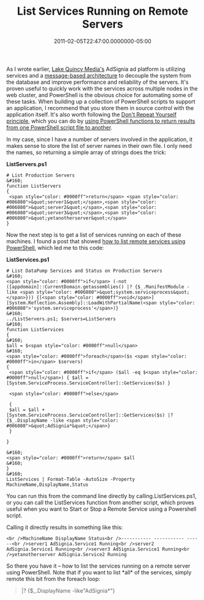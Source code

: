 ﻿---
title: List Services Running on Remote Servers
date: "2011-02-05T22:47:00.0000000-05:00"
description: As I wrote earlier, Lake Quincy Media's AdSignia ad platform is utilizing services and a message-based architecture to decouple the system from the database and improve performance and reliability of the servers.
featuredImage: /img/network-2402637_1280.jpg
---

As I wrote earlier, [Lake Quincy Media's](http://lakequincy.com/) AdSignia ad platform is utilizing services and a [message-based architecture](/message-based-architecture-goodness) to decouple the system from the database and improve performance and reliability of the servers. It's proven useful to quickly work with the services across multiple nodes in the web cluster, and PowerShell is the obvious choice for automating some of these tasks. When building up a collection of PowerShell scripts to support an application, I recommend that you store them in source control with the application itself. It's also worth following the [Don't Repeat Yourself principle](/don-rsquo-t-repeat-yourself), which you can do by [using PowerShell functions to return results from one PowerShell script file to another](/pass-results-from-one-powershell-script-to-another).

In my case, since I have a number of servers involved in the application, it makes sense to store the list of server names in their own file. I only need the names, so returning a simple array of strings does the trick:

**ListServers.ps1**

```
# List Production Servers
&#160;
function ListServers
{
 <span style="color: #0000ff">return</span> <span style="color: #006080">&quot;server1&quot;</span>,<span style="color: #006080">&quot;server2&quot;</span>,<span style="color: #006080">&quot;server3&quot;</span>,<span style="color: #006080">&quot;yetanotherserver&quot;</span>
}
```

Now the next step is to get a list of services running on each of these machines. I found a post that showed [how to list remote services using PowerShell](http://thepowershellguy.com/blogs/posh/archive/2007/01/03/powershell-using-net-to-manage-remote-services.aspx), which led me to this code:

**ListServices.ps1**

```
# List DataPump Services and Status on Production Servers
&#160;
<span style="color: #0000ff">if</span> (-not ([appdomain]::CurrentDomain.getassemblies() |? {$_.ManifestModule -like <span style="color: #006080">&quot;system.serviceprocess&quot;</span>})) {[<span style="color: #0000ff">void</span>][System.Reflection.Assembly]::LoadWithPartialName(<span style="color: #006080">'system.serviceprocess'</span>)}
&#160;
../ListServers.ps1; $servers=ListServers
&#160;
function ListServices
{
&#160;
$all = $<span style="color: #0000ff">null</span>
&#160;
<span style="color: #0000ff">foreach</span>($s <span style="color: #0000ff">in</span> $servers)
{
 <span style="color: #0000ff">if</span> ($all -eq $<span style="color: #0000ff">null</span>) { $all = [System.ServiceProcess.ServiceController]::GetServices($s) }

 <span style="color: #0000ff">else</span>

 {
 $all = $all + [System.ServiceProcess.ServiceController]::GetServices($s) |? {$_.DisplayName -like <span style="color: #006080">&quot;AdSignia*&quot;</span>}
 }

}

&#160;
<span style="color: #0000ff">return</span> $all
&#160;
}
&#160;
ListServices | Format-Table -AutoSize -Property MachineName,DisplayName,Status
```

You can run this from the command line directly by calling.ListServices.ps1, or you can call the ListServices function from another script, which proves useful when you want to Start or Stop a Remote Service using a Powershell script.

Calling it directly results in something like this:

```
<br />MachineName DisplayName Status<br />----------- ----------- ------<br />server1 AdSignia.Service1 Running<br />server2 AdSignia.Service1 Running<br />server3 AdSignia.Service1 Running<br />yetanotherserver AdSignia.Service2 Running
```

So there you have it – how to list the services running on a remote server using PowerShell. Note that if you want to list \*all\* of the services, simply remote this bit from the foreach loop:

> \|? {$_.DisplayName -like"AdSignia*"}

